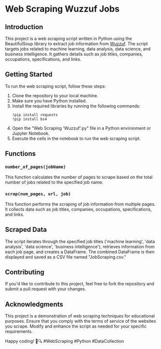 # Web Scraping Wuzzuf Jobs

## Introduction
This project is a web scraping script written in Python using the BeautifulSoup library to extract job information from [Wuzzuf](https://wuzzuf.net/). The script targets jobs related to machine learning, data analysis, data science, and business intelligence. It gathers details such as job titles, companies, occupations, specifications, and links.

## Getting Started
To run the web scraping script, follow these steps:
1. Clone the repository to your local machine.
2. Make sure you have Python installed.
3. Install the required libraries by running the following commands:
   ```
   !pip install requests
   !pip install bs4
   ```
4. Open the "Web Scraping 'Wuzzuf'.py" file in a Python environment or Jupyter Notebook.
5. Execute the cells in the notebook to run the web scraping script.

## Functions

### `number_of_pages(jobName)`
This function calculates the number of pages to scrape based on the total number of jobs related to the specified job name.

### `scrap(num_pages, url, job)`
This function performs the scraping of job information from multiple pages. It collects data such as job titles, companies, occupations, specifications, and links.

## Scraped Data
The script iterates through the specified job titles ('machine learning', 'data analysis', 'data science', 'business intelligence'), retrieves information from each job page, and creates a DataFrame. The combined DataFrame is then displayed and saved as a CSV file named "JobScraping.csv."

## Contributing
If you'd like to contribute to this project, feel free to fork the repository and submit a pull request with your changes.

## Acknowledgments
This project is a demonstration of web scraping techniques for educational purposes. Ensure that you comply with the terms of service of the websites you scrape. Modify and enhance the script as needed for your specific requirements.

Happy coding! 🚀🔍 #WebScraping #Python #DataCollection
